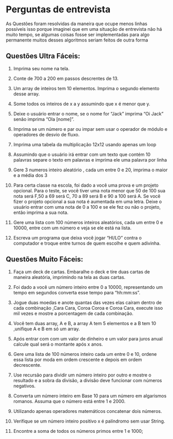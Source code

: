# Perguntas de entrevista
As Questões foram resolvidas da maneira que ocupe menos linhas possíveis isso porque imaginei que em uma situação de entrevista não há muito tempo, se algumas coisas fosse ser implementadas para algo permanente muitos desses algoritmos seriam feitos de outra forma
## Questões Ultra Fáceis:
1. Imprima seu nome na tela.
 
2. Conte de 700 a 200 em passos descrentes de 13.
 
3. Um array de inteiros tem 10 elementos. Imprima o segundo elemento desse array.
 
4. Some todos os inteiros de x a y assumindo que x é menor que y.
 
5. Deixe o usuário entrar o nome, se o nome for “Jack” imprima “Oi Jack” senão imprima “Ola [nome]”.
 
6. Imprima se um número e par ou impar sem usar o operador de módulo e operadores de desvio de fluxo.
 
7. Imprima uma tabela da multiplicação 12x12 usando apenas um loop

8. Assumindo que o usuário irá entrar com um texto que contém 10 palavras separe o texto em palavras e imprima ele uma palavra por linha
 
9. Gere 3 numeros inteiro aleatório , cada um entre 0 e 20, imprima o maior e a média dos 3
 
10. Para certa classe na escola, foi dado a você uma prova e um projeto opcional. Para o teste, se você tiver uma nota menor que 50 de 100 sua nota será F,50 a 69 será C, 70 a 89 será B e 90 a 100 será A. Se você fizer o projeto opcional a sua nota é aumentada em uma letra. Deixe o usuário entrar com uma nota de 0 a 100 e se ele fez ou não o projeto, então imprima a sua nota.
 
11. Gere uma lista com 100 números inteiros aleatórios, cada um entre 0 e 10000, entre com um número e veja se ele está na lista.
 
12. Escreva um programa que deixa você jogar “HI/LO” contra o computador e troque entre turnos de quem escolhe e quem adivinha.

## Questões Muito Fáceis:
1. Faça um deck de cartas. Embaralhe o deck e tire duas cartas de maneira aleatória, imprimindo na tela as duas cartas.
 
2. Foi dado a você um número inteiro entre 0 a 10000, representando um tempo em segundos converta esse tempo para “hh:mm:ss”.
 
3. Jogue duas moedas e anote quantas das vezes elas caíram dentro de cada combinação ,Cara Cara, Coroa Coroa e Coroa Cara, execute isso mil vezes e mostre a porcentagem de cada combinação.
 
4. Você tem duas array, A e B, a array A tem 5 elementos e a B tem 10 ,unifique A e B em só um array.
 
5. Após entrar com com um valor de dinheiro e um valor para juros anual calcule qual será o montante após x anos.
 
6. Gere uma lista de 100 números inteiro cada um entre 0 e 10, ordene essa lista por moda em ordem crescente e depois em ordem decrescente.
 
7. Use recursão para dividir um número inteiro por outro e mostre o resultado e a sobra da divisão, a divisão deve funcionar com números negativos.
 
8. Converta um número inteiro em Base 10 para um número em algarismos romanos. Assuma que o número está entre 1 e 2000.
 
9. Utilizando apenas operadores matemáticos concatenar dois números.
 
10. Verifique se um número inteiro positivo x é palíndromo sem usar String.
 
11. Encontre a soma de todos os números primos entre 1 e 1000;
